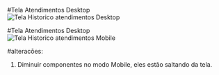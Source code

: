 
#Tela Atendimentos Desktop  
![Tela Historico atendimentos Desktop](https://user-images.githubusercontent.com/32306887/84708157-5b1ddd00-af36-11ea-9c0a-fdb535850efa.PNG)

#Tela Atendimentos Desktop  
![Tela Historico atendimentos Mobile](https://user-images.githubusercontent.com/32306887/84708160-5c4f0a00-af36-11ea-8a69-99d8002c1ac9.PNG)


#alteracōes:
1. Diminuir componentes no modo Mobile, eles estão saltando da tela.
